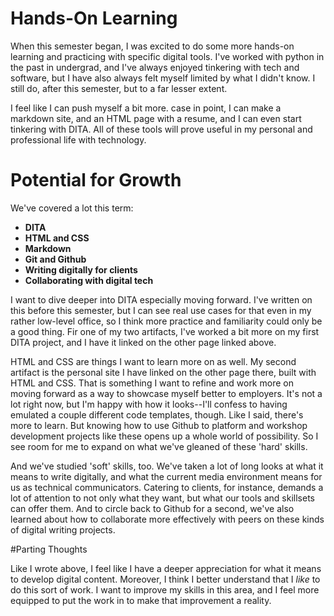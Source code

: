 # Hands-On Learning

When this semester began, I was excited to do some more hands-on learning and practicing with specific digital tools. I've worked with python in the past in undergrad, and I've always enjoyed tinkering with tech and software, but I have also always felt myself limited by what I didn't know. I still do, after this semester, but to a far lesser extent. 

I feel like I can push myself a bit more. case in point, I can make a markdown site, and an HTML page with a resume, and I can even start tinkering with DITA. All of these tools will prove useful in my personal and professional life with technology. 

# Potential for Growth 

We've covered a lot this term: 

- **DITA**
- **HTML and CSS**
- **Markdown** 
- **Git and Github**
- **Writing digitally for clients**
- **Collaborating with digital tech**

I want to dive deeper into DITA especially moving forward. I've written on this before this semester, but I can see real use cases for that even in my rather low-level office, so I think more practice and familiarity could only be a good thing. Fir one of my two artifacts, I've worked a bit more on my first DITA project, and I have it linked on the other page linked above. 

HTML and CSS are things I want to learn more on as well. My second artifact is the personal site I have linked on the other page there, built with HTML and CSS. That is something I want to refine and work more on moving forward as a way to showcase myself better to employers. It's not a lot right now, but I'm happy with how it looks--I'll confess to having emulated a couple different code templates, though. Like I said, there's more to learn. But knowing how to use Github to platform and workshop development projects like these opens up a whole world of possibility. So I see room for me to expand on what we've gleaned of these 'hard' skills. 

And we've studied 'soft' skills, too. We've taken a lot of long looks at what it means to write digitally, and what the current media environment means for us as technical communicators. Catering to clients, for instance, demands a lot of attention to not only what they want, but what our tools and skillsets can offer them. And to circle back to Github for a second, we've also learned about how to collaborate more effectively with peers on these kinds of digital writing projects. 

#Parting Thoughts

Like I wrote above, I feel like I have a deeper appreciation for what it means to develop digital content. Moreover, I think I better understand that I *like* to do this sort of work. I want to improve my skills in this area, and I feel more equipped to put the work in to make that improvement a reality. 